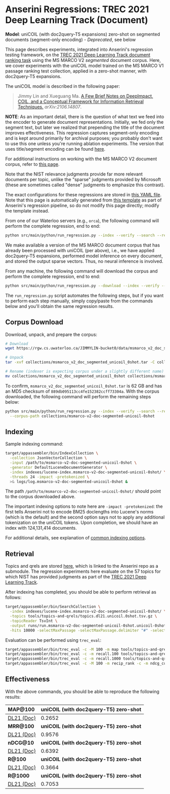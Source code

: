 # Anserini Regressions: TREC 2021 Deep Learning Track (Document)

**Model**: uniCOIL (with doc2query-T5 expansions) zero-shot on segmented documents (segment-only encoding) - _Deprecated_, see below

This page describes experiments, integrated into Anserini's regression testing framework, on the [TREC 2021 Deep Learning Track document ranking task](https://trec.nist.gov/data/deep2021.html) using the MS MARCO V2 _segmented_ document corpus.
Here, we cover experiments with the uniCOIL model trained on the MS MARCO V1 passage ranking test collection, applied in a zero-shot manner, with doc2query-T5 expansions.

The uniCOIL model is described in the following paper:

> Jimmy Lin and Xueguang Ma. [A Few Brief Notes on DeepImpact, COIL, and a Conceptual Framework for Information Retrieval Techniques.](https://arxiv.org/abs/2106.14807) _arXiv:2106.14807_.

**NOTE**: As an important detail, there is the question of what text we feed into the encoder to generate document representations.
Initially, we fed only the segment text, but later we realized that prepending the title of the document improves effectiveness.
This regression captures segment-only encoding and is kept around primarily for archival purposes; you probably don't want to use this one unless you're running ablation experiments.
The version that uses title/segment encoding can be found [here](regressions-dl21-doc-segmented-unicoil-0shot-v2.md).

For additional instructions on working with the MS MARCO V2 document corpus, refer to [this page](../../docs/experiments-msmarco-v2.md).

Note that the NIST relevance judgments provide far more relevant documents per topic, unlike the "sparse" judgments provided by Microsoft (these are sometimes called "dense" judgments to emphasize this contrast).

The exact configurations for these regressions are stored in [this YAML file](../../src/main/resources/regression/dl21-doc-segmented-unicoil-0shot.yaml).
Note that this page is automatically generated from [this template](../../src/main/resources/docgen/templates/dl21-doc-segmented-unicoil-0shot.template) as part of Anserini's regression pipeline, so do not modify this page directly; modify the template instead.

From one of our Waterloo servers (e.g., `orca`), the following command will perform the complete regression, end to end:

```bash
python src/main/python/run_regression.py --index --verify --search --regression dl21-doc-segmented-unicoil-0shot
```

We make available a version of the MS MARCO document corpus that has already been processed with uniCOIL (per above), i.e., we have applied doc2query-T5 expansions, performed model inference on every document, and stored the output sparse vectors.
Thus, no neural inference is involved.

From any machine, the following command will download the corpus and perform the complete regression, end to end:

```bash
python src/main/python/run_regression.py --download --index --verify --search --regression dl21-doc-segmented-unicoil-0shot
```

The `run_regression.py` script automates the following steps, but if you want to perform each step manually, simply copy/paste from the commands below and you'll obtain the same regression results.

## Corpus Download

Download, unpack, and prepare the corpus:

```bash
# Download
wget https://rgw.cs.uwaterloo.ca/JIMMYLIN-bucket0/data/msmarco_v2_doc_segmented_unicoil_0shot.tar -P collections/

# Unpack
tar -xvf collections/msmarco_v2_doc_segmented_unicoil_0shot.tar -C collections/

# Rename (indexer is expecting corpus under a slightly different name)
mv collections/msmarco_v2_doc_segmented_unicoil_0shot collections/msmarco-v2-doc-segmented-unicoil-0shot
```

To confirm, `msmarco_v2_doc_segmented_unicoil_0shot.tar` is 62 GB and has an MD5 checksum of `889db095113cc4fe152382ccff73304a`.
With the corpus downloaded, the following command will perform the remaining steps below:

```bash
python src/main/python/run_regression.py --index --verify --search --regression dl21-doc-segmented-unicoil-0shot \
  --corpus-path collections/msmarco-v2-doc-segmented-unicoil-0shot
```

## Indexing

Sample indexing command:

```bash
target/appassembler/bin/IndexCollection \
  -collection JsonVectorCollection \
  -input /path/to/msmarco-v2-doc-segmented-unicoil-0shot \
  -generator DefaultLuceneDocumentGenerator \
  -index indexes/lucene-index.msmarco-v2-doc-segmented-unicoil-0shot/ \
  -threads 24 -impact -pretokenized \
  >& logs/log.msmarco-v2-doc-segmented-unicoil-0shot &
```

The path `/path/to/msmarco-v2-doc-segmented-unicoil-0shot/` should point to the corpus downloaded above.

The important indexing options to note here are `-impact -pretokenized`: the first tells Anserini not to encode BM25 doclengths into Lucene's norms (which is the default) and the second option says not to apply any additional tokenization on the uniCOIL tokens.
Upon completion, we should have an index with 124,131,414 documents.

For additional details, see explanation of [common indexing options](../../docs/common-indexing-options.md).

## Retrieval

Topics and qrels are stored [here](https://github.com/castorini/anserini-tools/tree/master/topics-and-qrels), which is linked to the Anserini repo as a submodule.
The regression experiments here evaluate on the 57 topics for which NIST has provided judgments as part of the [TREC 2021 Deep Learning Track](https://trec.nist.gov/data/deep2021.html).

After indexing has completed, you should be able to perform retrieval as follows:

```bash
target/appassembler/bin/SearchCollection \
  -index indexes/lucene-index.msmarco-v2-doc-segmented-unicoil-0shot/ \
  -topics tools/topics-and-qrels/topics.dl21.unicoil.0shot.tsv.gz \
  -topicReader TsvInt \
  -output runs/run.msmarco-v2-doc-segmented-unicoil-0shot.unicoil-0shot-cached_q.topics.dl21.unicoil.0shot.txt \
  -hits 10000 -selectMaxPassage -selectMaxPassage.delimiter "#" -selectMaxPassage.hits 1000 -impact -pretokenized &
```

Evaluation can be performed using `trec_eval`:

```bash
target/appassembler/bin/trec_eval -c -M 100 -m map tools/topics-and-qrels/qrels.dl21-doc.txt runs/run.msmarco-v2-doc-segmented-unicoil-0shot.unicoil-0shot-cached_q.topics.dl21.unicoil.0shot.txt
target/appassembler/bin/trec_eval -c -m recall.100 tools/topics-and-qrels/qrels.dl21-doc.txt runs/run.msmarco-v2-doc-segmented-unicoil-0shot.unicoil-0shot-cached_q.topics.dl21.unicoil.0shot.txt
target/appassembler/bin/trec_eval -c -m recall.1000 tools/topics-and-qrels/qrels.dl21-doc.txt runs/run.msmarco-v2-doc-segmented-unicoil-0shot.unicoil-0shot-cached_q.topics.dl21.unicoil.0shot.txt
target/appassembler/bin/trec_eval -c -M 100 -m recip_rank -c -m ndcg_cut.10 tools/topics-and-qrels/qrels.dl21-doc.txt runs/run.msmarco-v2-doc-segmented-unicoil-0shot.unicoil-0shot-cached_q.topics.dl21.unicoil.0shot.txt
```

## Effectiveness

With the above commands, you should be able to reproduce the following results:

| **MAP@100**                                                                                                  | **uniCOIL (with doc2query-T5) zero-shot**|
|:-------------------------------------------------------------------------------------------------------------|-----------|
| [DL21 (Doc)](https://microsoft.github.io/msmarco/TREC-Deep-Learning)                                         | 0.2652    |
| **MRR@100**                                                                                                  | **uniCOIL (with doc2query-T5) zero-shot**|
| [DL21 (Doc)](https://microsoft.github.io/msmarco/TREC-Deep-Learning)                                         | 0.9576    |
| **nDCG@10**                                                                                                  | **uniCOIL (with doc2query-T5) zero-shot**|
| [DL21 (Doc)](https://microsoft.github.io/msmarco/TREC-Deep-Learning)                                         | 0.6392    |
| **R@100**                                                                                                    | **uniCOIL (with doc2query-T5) zero-shot**|
| [DL21 (Doc)](https://microsoft.github.io/msmarco/TREC-Deep-Learning)                                         | 0.3664    |
| **R@1000**                                                                                                   | **uniCOIL (with doc2query-T5) zero-shot**|
| [DL21 (Doc)](https://microsoft.github.io/msmarco/TREC-Deep-Learning)                                         | 0.7053    |

